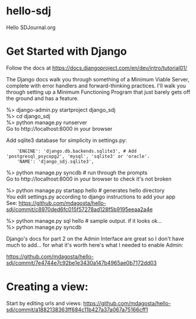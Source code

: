 hello-sdj
=========

Hello SDJournal.org


Get Started with Django
=======================

Follow the docs at https://docs.djangoproject.com/en/dev/intro/tutorial01/

The Django docs walk you through something of a Minimum Viable Server, complete with error handlers and forward-thinking practices. I'll walk you through setting up a Minimum Functioning Program that just barely gets off the ground and has a feature.

%> django-admin.py startproject django_sdj  
%> cd django_sdj  
%> python manage.py runserver  
Go to http://localhost:8000 in your browser


Add sqlite3 database for simplicity in settings.py:

        'ENGINE': 'django.db.backends.sqlite3', # Add 'postgresql_psycopg2', 'mysql', 'sqlite3' or 'oracle'.
        'NAME': 'django_sdj.sqlite3',

%> python manage.py syncdb      # run through the prompts  
Go to http://localhost:8000 in your browser to check it's not broken


%> python manage.py startapp hello    # generates hello directory  
You edit settings.py according to django instructions to add your app  
See: https://github.com/mdagosta/hello-sdj/commit/c8970ded6fc015f57278ad128f5b9195eeaa2a4e

%> python manage.py sql hello  # sample output. if it looks ok...  
%> python manage.py syncdb

Django's docs for part 2 on the Admin Interface are great so I don't have much to add... for what it's worth here's what I needed to enable Admin:

https://github.com/mdagosta/hello-sdj/commit/7e4744e7c92be1e3430a147b4965ae0b7172dd03


Creating a view:
================

Start by editing urls and views: https://github.com/mdagosta/hello-sdj/commit/a1882138363ff684c11b427a37a067a75166cff1


